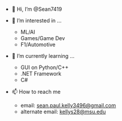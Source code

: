 - 👋 Hi, I’m @Sean7419

- 👀 I’m interested in ...
  - ML/AI
  - Games/Game Dev
  - F1/Automotive
  
- 🌱 I’m currently learning ...
  - GUI on Python/C++
  - .NET Framework
  - C#

- 📫 How to reach me
  - email: sean.paul.kelly3496@gmail.com
  - alternate email: kellys28@msu.edu
